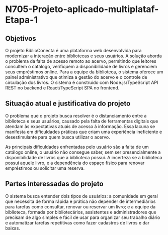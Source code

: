 # N705-Projeto-aplicado-multiplataf-Etapa-1

## Objetivos

O projeto BiblioConecta é uma plataforma web desenvolvida para modernizar a interação entre bibliotecas e seus usuários. A solução aborda o problema da falta de acesso remoto ao acervo, permitindo que leitores consultem o catálogo, verifiquem a disponibilidade de livros e gerenciem seus empréstimos online. Para a equipe da biblioteca, o sistema oferece um painel administrativo que otimiza a gestão do acervo e o controle de circulação dos livros. O sistema é construído com Node.js/TypeScript API REST no backend e React/TypeScript SPA no frontend.

## Situação atual e justificativa do projeto

O problema que o projeto busca resolver é o distanciamento entre a biblioteca e seus usuários, causado pela falta de ferramentas digitais que atendam às expectativas atuais de acesso à informação. Essa lacuna se manifesta em dificuldades práticas que criam uma experiência ineficiente e desestimulante para quem busca utilizar o acervo.

As principais dificuldades enfrentadas pelo usuário são a falta de um catálogo online, o usuário não consegue saber, sem ser presencialmente a disponibilidade de livros que a biblioteca possui. A incerteza se a biblioteca possui aquele livro, e a dependência do espaço físico para renovar empréstimos ou solicitar uma reserva.

## Partes interessadas do projeto

O sistema busca entender dois tipos de usuários: a comunidade em geral que necessita de forma rápida e prática não depender de intermediários para tarefas como consultar, renovar ou reservar um livro; e a equipe da biblioteca, formada por bibliotecários, assistentes e administradores que precisam de algo simples e fácil de usar para organizar seu trabalho diário e automatizar tarefas repetitivas como fazer cadastros de livros e dar baixas.